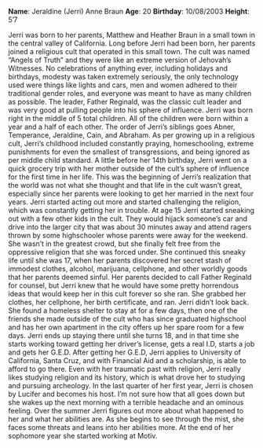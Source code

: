 **Name**: Jeraldine (Jerri) Anne Braun
**Age**: 20
**Birthday**: 10/08/2003
**Height**: 5’7

Jerri was born to her parents, Matthew and Heather Braun in a small town in the central valley of California. Long before Jerri had been born, her parents joined a religious cult that operated in this small town. The cult was named “Angels of Truth” and they were like an extreme version of Jehovah’s Witnesses. No celebrations of anything ever, including holidays and birthdays, modesty was taken extremely seriously, the only technology used were things like lights and cars, men and women adhered to their traditional gender roles, and everyone was meant to have as many children as possible. The leader, Father Reginald, was the classic cult leader and was very good at pulling people into his sphere of influence.
Jerri was born right in the middle of 5 total children. All of the children were born within a year and a half of each other. The order of Jerri’s siblings goes Abner, Temperance, Jeraldine, Cain, and Abraham. As per growing up in a religious cult, Jerri’s childhood included constantly praying, homeschooling, extreme punishments for even the smallest of transgressions, and being ignored as per middle child standard. A little before her 14th birthday, Jerri went on a quick grocery trip with her mother outside of the cult’s sphere of influence for the first time in her life. This was the beginning of Jerri’s realization that the world was not what she thought and that life in the cult wasn’t great, especially since her parents were looking to get her married in the next four years. 
Jerri started acting out more and started challenging the religion, which was constantly getting her in trouble. At age 15 Jerri started sneaking out with a few other kids in the cult. They would hijack someone’s car and drive into the larger city that was about 30 minutes away and attend ragers thrown by some highschooler whose parents were away for the weekend. She wasn’t in the greatest crowd, but she finally felt free from the oppressive religion that she was forced under. She continued this sneaky life until she was 17, when her parents discovered her secret stash of immodest clothes, alcohol, marijuana, cellphone, and other worldly goods that her parents deemed sinful.
Her parents decided to call Father Reginald for counsel, but Jerri knew that he would have some pretty horrendous ideas that would keep her in this cult forever so she ran. She grabbed her clothes, her cellphone, her birth certificate, and ran. Jerri didn’t look back. She found a homeless shelter to stay at for a few days, then one of the friends she made outside of the cult who has since graduated highschool and has her own apartment in the city offers up her spare room for a few days. Jerri ends up staying there until she turns 18, and in that time she starts working toward getting her driver’s license, gets a real I.D, starts a job and gets her G.E.D. After getting her G.E.D, Jerri applies to University of California, Santa Cruz, and with Financial Aid and a scholarship, is able to afford to go there. Even with her traumatic past with religion, Jerri really likes studying religion and its history, which is what drove her to studying and pursuing archeology. In the last quarter of her first year, Jerri is chosen by Lucifer and becomes his host. I’m not sure how that all goes down but she wakes up the next morning with a terrible headache and an ominous feeling. Over the summer Jerri figures out more about what happened to her and what her abilities are. As she begins to see through the mist, she faces some threats and leans into her abilities more. At the end of her sophomore year she started working at Motiv.